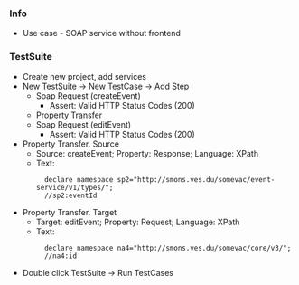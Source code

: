 ### Info
* Use case - SOAP service without frontend

### TestSuite
* Create new project, add services
* New TestSuite -> New TestCase -> Add Step
    * Soap Request (createEvent)
        * Assert: Valid HTTP Status Codes (200) 
    * Property Transfer
    * Soap Request (editEvent)
        * Assert: Valid HTTP Status Codes (200)
* Property Transfer. Source
    * Source: createEvent; Property: Response; Language: XPath
    * Text:
        ```
          declare namespace sp2="http://smons.ves.du/somevac/event-service/v1/types/";
          //sp2:eventId
        ```
* Property Transfer. Target
    * Target: editEvent; Property: Request; Language: XPath
    * Text:
        ```
          declare namespace na4="http://smons.ves.du/somevac/core/v3/";
          //na4:id
        ```
* Double click TestSuite -> Run TestCases
